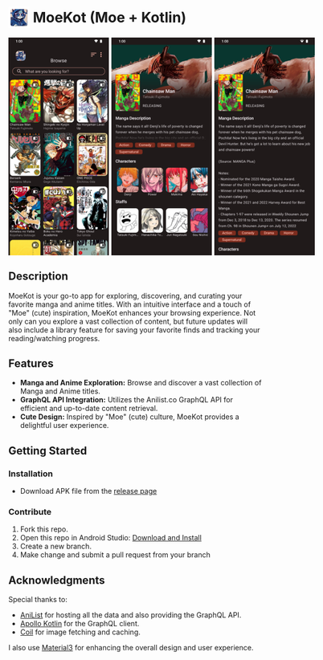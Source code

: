 <h1 style="position: relative; height: 1.5em; line-height: 1.5;" class="readme-header">
    <span style="position: relative; max-height: 100%;">
        <img src="./app/src/main/res/mipmap-hdpi/ic_launcher.webp" style="height: 100%; max-height: 100%; width: auto; vertical-align: top;"/> 
    </span>
    MoeKot (Moe + Kotlin)
</h1>

<div style="display: flex; gap: 5px;" class="img-preview">
    <img src="./readme/browse.png" width="200">
    <img src="./readme/chainsaw1.png" width="200">
    <img src="./readme/chainsaw2.png" width="200">
</div>

## Description

MoeKot is your go-to app for exploring, discovering, and curating your favorite manga and anime titles. With an intuitive interface and a touch of "Moe" (cute) inspiration, MoeKot enhances your browsing experience. Not only can you explore a vast collection of content, but future updates will also include a library feature for saving your favorite finds and tracking your reading/watching progress.

## Features

- **Manga and Anime Exploration:** Browse and discover a vast collection of Manga and Anime titles.
- **GraphQL API Integration:** Utilizes the Anilist.co GraphQL API for efficient and up-to-date content retrieval.
- **Cute Design:** Inspired by "Moe" (cute) culture, MoeKot provides a delightful user experience.

## Getting Started

### Installation

- Download APK file from the [release page]()

### Contribute

1. Fork this repo.
2. Open this repo in Android Studio: [Download and Install](https://developer.android.com/studio)
3. Create a new branch.
4. Make change and submit a pull request from your branch

## Acknowledgments

Special thanks to:
- [AniList](anilist.co) for hosting all the data and also providing the GraphQL API.
- [Apollo Kotlin](https://github.com/apollographql/apollo-kotlin) for the GraphQL client.
- [Coil](https://github.com/coil-kt/coil) for image fetching and caching.

I also use [Material3](https://m3.material.io/) for enhancing the overall design and user experience.

